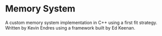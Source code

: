 # Memory System
A custom memory system implementation in C++ using a first fit strategy. Written by Kevin Endres using a framework built by Ed Keenan.
